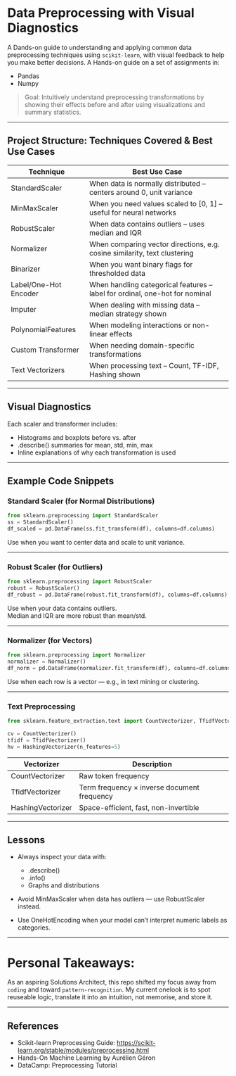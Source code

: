 
# Data Preprocessing with Visual Diagnostics

A Dands-on guide to understanding and applying common data preprocessing techniques using `scikit-learn`, with visual feedback to help you make better decisions.
A Hands-on guide on a set of assignments in:
- Pandas
- Numpy

> Goal: Intuitively understand preprocessing transformations by showing their effects before and after using visualizations and summary statistics.

---

## Project Structure: Techniques Covered & Best Use Cases

| Technique                  | Best Use Case                                                                 |
|----------------------------|-------------------------------------------------------------------------------|
| StandardScaler             | When data is normally distributed – centers around 0, unit variance           |
| MinMaxScaler               | When you need values scaled to [0, 1] – useful for neural networks             |
| RobustScaler               | When data contains outliers – uses median and IQR                              |
| Normalizer                 | When comparing vector directions, e.g. cosine similarity, text clustering      |
| Binarizer                  | When you want binary flags for thresholded data                               |
| Label/One-Hot Encoder      | When handling categorical features – label for ordinal, one-hot for nominal   |
| Imputer                    | When dealing with missing data – median strategy shown                        |
| PolynomialFeatures         | When modeling interactions or non-linear effects                              |
| Custom Transformer         | When needing domain-specific transformations                                  |
| Text Vectorizers           | When processing text – Count, TF-IDF, Hashing shown                           |

---

## Visual Diagnostics

Each scaler and transformer includes:
- Histograms and boxplots before vs. after
- .describe() summaries for mean, std, min, max
- Inline explanations of why each transformation is used

---

## Example Code Snippets

### Standard Scaler (for Normal Distributions)

```python
from sklearn.preprocessing import StandardScaler
ss = StandardScaler()
df_scaled = pd.DataFrame(ss.fit_transform(df), columns=df.columns)
```
Use when you want to center data and scale to unit variance.

---

### Robust Scaler (for Outliers)

```python
from sklearn.preprocessing import RobustScaler
robust = RobustScaler()
df_robust = pd.DataFrame(robust.fit_transform(df), columns=df.columns)
```
Use when your data contains outliers.  
Median and IQR are more robust than mean/std.

---

### Normalizer (for Vectors)

```python
from sklearn.preprocessing import Normalizer
normalizer = Normalizer()
df_norm = pd.DataFrame(normalizer.fit_transform(df), columns=df.columns)
```
Use when each row is a vector — e.g., in text mining or clustering.

---

### Text Preprocessing

```python
from sklearn.feature_extraction.text import CountVectorizer, TfidfVectorizer, HashingVectorizer

cv = CountVectorizer()
tfidf = TfidfVectorizer()
hv = HashingVectorizer(n_features=5)
```

| Vectorizer            | Description                                 |
|------------------------|---------------------------------------------|
| CountVectorizer        | Raw token frequency                         |
| TfidfVectorizer        | Term frequency × inverse document frequency |
| HashingVectorizer      | Space-efficient, fast, non-invertible       |

---

## Lessons


- Always inspect your data with:
  - .describe()
  - .info()
  - Graphs and distributions

- Avoid MinMaxScaler when data has outliers — use RobustScaler instead.

- Use OneHotEncoding when your model can’t interpret numeric labels as categories.
----
# Personal Takeaways:
As an aspiring Solutions Architect, this repo shifted my focus away from `coding` and toward `pattern-recognition`. My current onelook is to spot reuseable logic, translate it into an intuition, not memorise, and store it. 

---

## References

- Scikit-learn Preprocessing Guide: https://scikit-learn.org/stable/modules/preprocessing.html
- Hands-On Machine Learning by Aurélien Géron
- DataCamp: Preprocessing Tutorial
